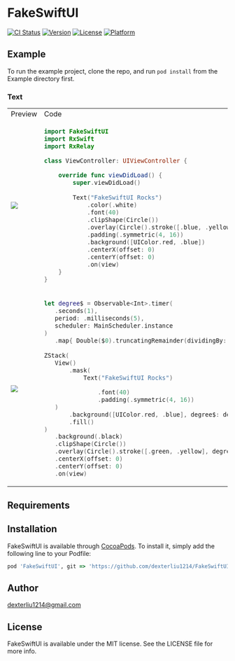 # FakeSwiftUI

[![CI Status](https://img.shields.io/travis/youga/FakeSwiftUI.svg?style=flat)](https://travis-ci.org/youga/FakeSwiftUI)
[![Version](https://img.shields.io/cocoapods/v/FakeSwiftUI.svg?style=flat)](https://cocoapods.org/pods/FakeSwiftUI)
[![License](https://img.shields.io/cocoapods/l/FakeSwiftUI.svg?style=flat)](https://cocoapods.org/pods/FakeSwiftUI)
[![Platform](https://img.shields.io/cocoapods/p/FakeSwiftUI.svg?style=flat)](https://cocoapods.org/pods/FakeSwiftUI)

## Example

To run the example project, clone the repo, and run `pod install` from the Example directory first.

### Text
<table>
<tr>
<td> Preview </td> <td> Code </td>
</tr>
<tr>
<td>
   <img src="https://raw.githubusercontent.com/dexterliu1214/FakeSwiftUI/master/%E5%9C%96%E7%89%87.png"/>
</td>
<td>
    
```swift
import FakeSwiftUI
import RxSwift
import RxRelay

class ViewController: UIViewController {

    override func viewDidLoad() {
        super.viewDidLoad()
        
        Text("FakeSwiftUI Rocks")
            .color(.white)
            .font(40)
            .clipShape(Circle())
            .overlay(Circle().stroke([.blue, .yellow], lineWidth: 4))
            .padding(.symmetric(4, 16))
            .background([UIColor.red, .blue])
            .centerX(offset: 0)
            .centerY(offset: 0)
            .on(view)
    }
}
```
</td>
</tr>
<tr>
<td>
   <img src="https://raw.githubusercontent.com/dexterliu1214/FakeSwiftUI/master/text-gradient-animate.gif"/>
</td>
<td>
    
```swift
let degree$ = Observable<Int>.timer(
   .seconds(1),
   period: .milliseconds(5),
   scheduler: MainScheduler.instance
)
   .map{ Double($0).truncatingRemainder(dividingBy: 360.0) }
     
ZStack(
   View()
       .mask(
           Text("FakeSwiftUI Rocks")

               .font(40)
               .padding(.symmetric(4, 16))
   )
       .background([UIColor.red, .blue], degree$: degree$)
       .fill()
)
   .background(.black)
   .clipShape(Circle())
   .overlay(Circle().stroke([.green, .yellow], degree$: degree$, lineWidth: 4))
   .centerX(offset: 0)
   .centerY(offset: 0)
   .on(view)
```
</td>
</tr>
</table>

## Requirements

## Installation

FakeSwiftUI is available through [CocoaPods](https://cocoapods.org). To install
it, simply add the following line to your Podfile:

```ruby
pod 'FakeSwiftUI', git => 'https://github.com/dexterliu1214/FakeSwiftUI'
```
## Author

dexterliu1214@gmail.com

## License

FakeSwiftUI is available under the MIT license. See the LICENSE file for more info.
